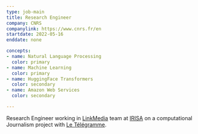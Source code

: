 ```yaml
---
type: job-main
title: Research Engineer
company: CNRS
companylink: https://www.cnrs.fr/en
startdate: 2022-05-16
enddate: none

concepts:
- name: Natural Language Processing
  color: primary
- name: Machine Learning
  color: primary
- name: HuggingFace Transformers
  color: secondary
- name: Amazon Web Services
  color: secondary

---
```

Research Engineer working in [LinkMedia](https://www.irisa.fr/en/teams/linkmedia) team at [IRISA](https://www.irisa.fr/en) 
on a computational Journalism project with [Le Télégramme](https://www.letelegramme.fr/).